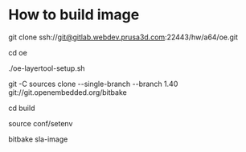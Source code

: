 How to build image
==================

git clone ssh://git@gitlab.webdev.prusa3d.com:22443/hw/a64/oe.git

cd oe

./oe-layertool-setup.sh

git -C sources clone --single-branch --branch 1.40 git://git.openembedded.org/bitbake

cd build

source conf/setenv

bitbake sla-image
